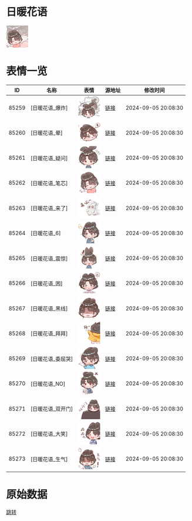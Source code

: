 # 日暖花语

<img src="./cover.png" height="60" alt="cover" />

# 表情一览

|ID|名称|表情|源地址|修改时间|
|----|----|----|----|----|
|85259|[日暖花语_爆炸]|<img src="./pic/085259_%5B日暖花语_爆炸%5D.png" height="60" alt="爆炸"/>|[链接](https://i0.hdslb.com/bfs/garb/f1bf01ddb9376c92044a6ff904d4ee85033124ac.png)|2024-09-05 20:08:30|
|85260|[日暖花语_晕]|<img src="./pic/085260_%5B日暖花语_晕%5D.png" height="60" alt="晕"/>|[链接](https://i0.hdslb.com/bfs/garb/d01487124366eb30e24c68f2b9cf41f51d2f5be9.png)|2024-09-05 20:08:30|
|85261|[日暖花语_疑问]|<img src="./pic/085261_%5B日暖花语_疑问%5D.png" height="60" alt="疑问"/>|[链接](https://i0.hdslb.com/bfs/garb/ef5a55d3575bd41714243eca05f808aba3ca2961.png)|2024-09-05 20:08:30|
|85262|[日暖花语_笔芯]|<img src="./pic/085262_%5B日暖花语_笔芯%5D.png" height="60" alt="笔芯"/>|[链接](https://i0.hdslb.com/bfs/garb/3741db3f4c0a8f729283e94ec29ccdd5e92d3d45.png)|2024-09-05 20:08:30|
|85263|[日暖花语_来了]|<img src="./pic/085263_%5B日暖花语_来了%5D.png" height="60" alt="来了"/>|[链接](https://i0.hdslb.com/bfs/garb/5adadc54dd8390481a30ff68fd74f840b6f9cd3b.png)|2024-09-05 20:08:30|
|85264|[日暖花语_6]|<img src="./pic/085264_%5B日暖花语_6%5D.png" height="60" alt="6"/>|[链接](https://i0.hdslb.com/bfs/garb/2b67146b443aed76a61d9840acd27b47e465f73c.png)|2024-09-05 20:08:30|
|85265|[日暖花语_震惊]|<img src="./pic/085265_%5B日暖花语_震惊%5D.png" height="60" alt="震惊"/>|[链接](https://i0.hdslb.com/bfs/garb/8b7ee2e38c53167ee2229bd3d4e49196cbd3251b.png)|2024-09-05 20:08:30|
|85266|[日暖花语_困]|<img src="./pic/085266_%5B日暖花语_困%5D.png" height="60" alt="困"/>|[链接](https://i0.hdslb.com/bfs/garb/09457c10b6f15afc2b2f0ed924a38e9c6c2b4d9b.png)|2024-09-05 20:08:30|
|85267|[日暖花语_黑线]|<img src="./pic/085267_%5B日暖花语_黑线%5D.png" height="60" alt="黑线"/>|[链接](https://i0.hdslb.com/bfs/garb/819c39c710a34fcf55e19bd3fb94606e00aa1ff0.png)|2024-09-05 20:08:30|
|85268|[日暖花语_拜拜]|<img src="./pic/085268_%5B日暖花语_拜拜%5D.png" height="60" alt="拜拜"/>|[链接](https://i0.hdslb.com/bfs/garb/b938372b556020d6ede6c94e52c21bb1967209fe.png)|2024-09-05 20:08:30|
|85269|[日暖花语_委屈哭]|<img src="./pic/085269_%5B日暖花语_委屈哭%5D.png" height="60" alt="委屈哭"/>|[链接](https://i0.hdslb.com/bfs/garb/e14f6aef39edc891a66f5cab00be11c03bd9d75c.png)|2024-09-05 20:08:30|
|85270|[日暖花语_NO]|<img src="./pic/085270_%5B日暖花语_NO%5D.png" height="60" alt="NO"/>|[链接](https://i0.hdslb.com/bfs/garb/ccfd8a071e5a7d2ec79441a02a6f54276c27be8d.png)|2024-09-05 20:08:30|
|85271|[日暖花语_双开门]|<img src="./pic/085271_%5B日暖花语_双开门%5D.png" height="60" alt="双开门"/>|[链接](https://i0.hdslb.com/bfs/garb/7e5b07332baf66ee3916082a2c6d4593fcc1ebf1.png)|2024-09-05 20:08:30|
|85272|[日暖花语_大笑]|<img src="./pic/085272_%5B日暖花语_大笑%5D.png" height="60" alt="大笑"/>|[链接](https://i0.hdslb.com/bfs/garb/bff3f3a7b448ec7a6325498d77a1407c77ee5cdd.png)|2024-09-05 20:08:30|
|85273|[日暖花语_生气]|<img src="./pic/085273_%5B日暖花语_生气%5D.png" height="60" alt="生气"/>|[链接](https://i0.hdslb.com/bfs/garb/bd196429d346f10d038ed9228761ec6166931270.png)|2024-09-05 20:08:30|

# 原始数据

[跳转](./raw.json)

